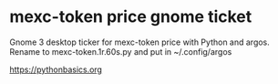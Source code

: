# mexc-token price gnome ticket 

Gnome 3 desktop ticker for mexc-token price with Python and argos. Rename to mexc-token.1r.60s.py and put in ~/.config/argos

https://pythonbasics.org
